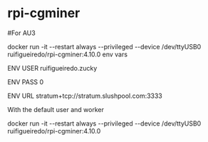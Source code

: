 # rpi-cgminer


#For AU3

docker run  -it --restart always --privileged --device /dev/ttyUSB0 ruifigueiredo/rpi-cgminer:4.10.0
env vars

ENV USER ruifigueiredo.zucky

ENV PASS 0

ENV URL stratum+tcp://stratum.slushpool.com:3333

With the default user and worker

docker run  -it --restart always --privileged --device /dev/ttyUSB0 ruifigueiredo/rpi-cgminer:4.10.0
